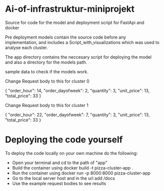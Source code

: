# Ai-of-infrastruktur-miniprojekt
Source for code for the model and deployment script for FastApi and docker


Pre deployment models contain the source code before any implementation, and includes a Script_with_visualizations which was used to analyse each cluster. 

The app directory contains the neccesary script for deploying the model and also a directory for the models path. 

sample data to check if the models work. 

Change Request body to this for cluster 0 

{
  "order_hour": 14,
  "order_dayofweek": 2,
  "quantity": 3,
  "unit_price": 13,
  "total_price": 33
}

Change Request body to this for cluster 1 

{
  "order_hour": 22,
  "order_dayofweek": 7,
  "quantity": 3,
  "unit_price": 13,
  "total_price": 33
}


# Deploying the code yourself

To deploy the code locally on your own machine do the following:

- Open your terminal and cd to the path of "app"
- Build the container using docker build -t pizza-cluster-app .
- Run the container using docker run -p 8000:8000 pizza-cluster-app
- Go to the local server host and in the url add /docs
- Use the example request bodies to see results
  
